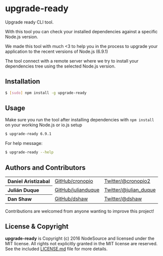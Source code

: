 upgrade-ready
=============

Upgrade ready CLI tool.

With this tool you can check your installed dependencies against a specific Node.js version.

We made this tool with much <3 to help you in the process to upgrade your application to the recent versions of Node.js (6.9.1)

The tool connect with a remote server where we try to install your dependencies tree using the selected Node.js version.

## Installation

``` bash
$ [sudo] npm install -g upgrade-ready
```

## Usage

Make sure you run the tool after installing dependencies with `npm install` on your working Node.js or io.js setup

``` bash
$ upgrade-ready 6.9.1
```

For help message:

``` bash
$ upgrade-ready --help
```


## Authors and Contributors

<table><tbody>
<tr><th align="left">Daniel Aristizabal</th><td><a href="https://github.com/cronopio">GitHub/cronopio</a></td><td><a href="http://twitter.com/cronopio2">Twitter/@cronopio2</a></td></tr>
<tr><th align="left">Julián Duque</th><td><a href="https://github.com/julianduque">GitHub/julianduque</a></td><td><a href="http://twitter.com/julian_duque">Twitter/@julian_duque</a></td></tr>
<tr><th align="left">Dan Shaw</th><td><a href="https://github.com/dshaw">GitHub/dshaw</a></td><td><a href="http://twitter.com/dshaw">Twitter/@dshaw</a></td></tr>
</tbody></table>

Contributions are welcomed from anyone wanting to improve this project!

## License & Copyright

**upgrade-ready** is Copyright (c) 2016 NodeSource and licensed under the MIT license. All rights not explicitly granted in the MIT license are reserved. See the included [LICENSE.md](https://github.com/nodesource/upgrade-ready/blob/master/LICENSE.md) file for more details.
